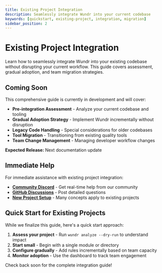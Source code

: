 ```yaml
---
title: Existing Project Integration
description: Seamlessly integrate Wundr into your current codebase
keywords: [quickstart, existing-project, integration, migration]
sidebar_position: 2
---
```


# Existing Project Integration

Learn how to seamlessly integrate Wundr into your existing codebase without disrupting your current workflow. This guide covers assessment, gradual adoption, and team migration strategies.

## Coming Soon

This comprehensive guide is currently in development and will cover:

- **Pre-integration Assessment** - Analyze your current codebase and tooling
- **Gradual Adoption Strategy** - Implement Wundr incrementally without disruption
- **Legacy Code Handling** - Special considerations for older codebases
- **Tool Migration** - Transitioning from existing quality tools
- **Team Change Management** - Managing developer workflow changes

**Expected Release:** Next documentation update

## Immediate Help

For immediate assistance with existing project integration:

- **[Community Discord](https://discord.gg/wundr)** - Get real-time help from our community
- **[GitHub Discussions](https://github.com/adapticai/wundr/discussions)** - Post detailed questions
- **[New Project Setup](/guides/quickstart/new-project)** - Many concepts apply to existing projects

## Quick Start for Existing Projects

While we finalize this guide, here's a quick start approach:

1. **Assess your project** - Run `wundr analyze --dry-run` to understand impact
2. **Start small** - Begin with a single module or directory
3. **Configure gradually** - Add rules incrementally based on team capacity
4. **Monitor adoption** - Use the dashboard to track team engagement

Check back soon for the complete integration guide!